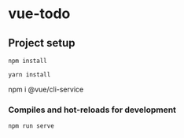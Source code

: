 # vue-todo

## Project setup
```
npm install
```

```
yarn install
```

npm i @vue/cli-service


### Compiles and hot-reloads for development
```
npm run serve
```

